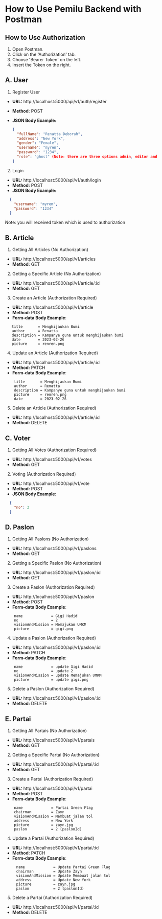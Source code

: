 # How to Use Pemilu Backend with Postman

## How to Use Authorization

1. Open Postman.
2. Click on the 'Authorization' tab.
3. Choose 'Bearer Token' on the left.
4. Insert the Token on the right.

## A. User

1. Register User

- **URL:** http://localhost:5000/api/v1/auth/register
- **Method:** POST
- **JSON Body Example:**

  ```json
  {
    "fullName": "Renatta Deborah",
    "address": "New York",
    "gender": "Female",
    "username": "myren",
    "password": "1234",
    "role": "ghost" (Note: there are three options admin, editor and ghost)
  }

2. Login

- **URL:** http://localhost:5000/api/v1/auth/login
- **Method:** POST
- **JSON Body Example:**

```json
  {
    "username": "myren",
    "password": "1234"
  }
```
Note: you will received token which is used to authorization

## B. Article

1. Getting All Articles (No Authorization)

- **URL:** http://localhost:5000/api/v1/articles
- **Method:** GET

2. Getting a Specific Article (No Authorization)

- **URL:** http://localhost:5000/api/v1/article/:id
- **Method:** GET

3. Create an Article (Authorization Required)

- **URL:** http://localhost:5000/api/v1/article
- **Method:** POST
- **Form-data Body Example:**
 ```
    title       = Menghijaukan Bumi
    author      = Renatta
    description = Kampanye guna untuk menghijaukan bumi
    date        = 2023-02-26
    picture     = renren.png
```
4. Update an Article (Authorization Required)

- **URL:** http://localhost:5000/api/v1/article/:id
- **Method:** PATCH
- **Form-data Body Example:**
```
    title       = Menghijaukan Bumi
    author      = Renatta
    description = Kampanye guna untuk menghijaukan bumi
    picture     = renren.png
    date        = 2023-02-26
```
5. Delete an Article (Authorization Required)

- **URL:** http://localhost:5000/api/v1/article/:id
- **Method:** DELETE

## C. Voter

1. Getting All Votes (Authorization Required)

- **URL:** http://localhost:5000/api/v1/votes
- **Method:** GET

2. Voting (Authorization Required)

- **URL:** http://localhost:5000/api/v1/vote
- **Method:** POST
- **JSON Body Example:**

```json
  {
    "no": 2
  }
```
## D. Paslon

1. Getting All Paslons (No Authorization)

- **URL:** http://localhost:5000/api/v1/paslons
- **Method:** GET

2. Getting a Specific Paslon (No Authorization)

- **URL:** http://localhost:5000/api/v1/paslon/:id
- **Method:** GET

3. Create a Paslon (Authorization Required)

- **URL:** http://localhost:5000/api/v1/paslon
- **Method:** POST
- **Form-data Body Example:**
```
    name             = Gigi Hadid
    no               = 2
    visionAndMission = Memajukan UMKM
    picture          = gigi.png
```
4. Update a Paslon (Authorization Required)

- **URL:** http://localhost:5000/api/v1/paslon/:id
- **Method:** PATCH
- **Form-data Body Example:**
```
    name             = update Gigi Hadid
    no               = update 2
    visionAndMission = update Memajukan UMKM
    picture          = update gigi.png
```
5. Delete a Paslon (Authorization Required)

- **URL:** http://localhost:5000/api/v1/paslon/:id
- **Method:** DELETE

## E. Partai

1. Getting All Partais (No Authorization)

- **URL:** http://localhost:5000/api/v1/partais
- **Method:** GET

2. Getting a Specific Partai (No Authorization)

- **URL:** http://localhost:5000/api/v1/partai/:id
- **Method:** GET

3. Create a Partai (Authorization Required)

- **URL:** http://localhost:5000/api/v1/partai
- **Method:** POST
- **Form-data Body Example:**
```
    name             = Partai Green Flag
    chairman         = Zayn
    visionAndMission = Membuat jalan tol 
    address          = New York
    picture          = zayn.jpg
    paslon           = 2 (paslonId)
```
4. Update a Partai (Authorization Required)

- **URL:** http://localhost:5000/api/v1/partai/:id
- **Method:** PATCH
- **Form-data Body Example:**
```
     name             = Update Partai Green Flag
     chairman         = Update Zayn
     visionAndMission = Update Membuat jalan tol
     address          = Update New York
     picture          = zayn.jpg
     paslon           = 2 (paslonId)
```
5. Delete a Partai (Authorization Required)

- **URL:** http://localhost:5000/api/v1/partai/:id
- **Method:** DELETE

